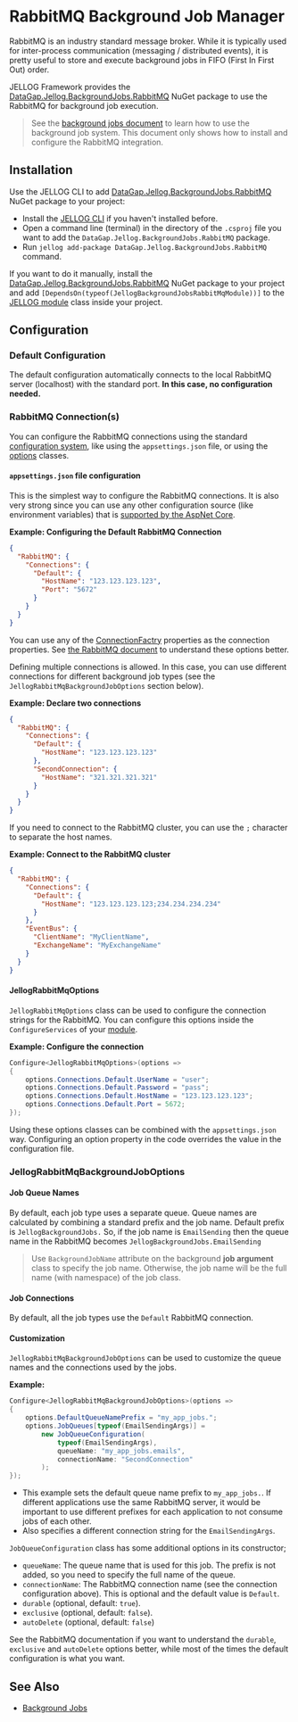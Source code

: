 # RabbitMQ Background Job Manager

RabbitMQ is an industry standard message broker. While it is typically used for inter-process communication (messaging / distributed events), it is pretty useful to store and execute background jobs in FIFO (First In First Out) order.

JELLOG Framework provides the [DataGap.Jellog.BackgroundJobs.RabbitMQ](https://www.nuget.org/packages/DataGap.Jellog.BackgroundJobs.RabbitMQ) NuGet package to use the RabbitMQ for background job execution.

> See the [background jobs document](Background-Jobs.md) to learn how to use the background job system. This document only shows how to install and configure the RabbitMQ integration.

## Installation

Use the JELLOG CLI to add [DataGap.Jellog.BackgroundJobs.RabbitMQ](https://www.nuget.org/packages/DataGap.Jellog.BackgroundJobs.RabbitMQ) NuGet package to your project:

* Install the [JELLOG CLI](https://docs.jellog.io/en/jellog/latest/CLI) if you haven't installed before.
* Open a command line (terminal) in the directory of the `.csproj` file you want to add the `DataGap.Jellog.BackgroundJobs.RabbitMQ` package.
* Run `jellog add-package DataGap.Jellog.BackgroundJobs.RabbitMQ` command.

If you want to do it manually, install the [DataGap.Jellog.BackgroundJobs.RabbitMQ](https://www.nuget.org/packages/DataGap.Jellog.BackgroundJobs.RabbitMQ) NuGet package to your project and add `[DependsOn(typeof(JellogBackgroundJobsRabbitMqModule))]` to the [JELLOG module](Module-Development-Basics.md) class inside your project.

## Configuration

### Default Configuration

The default configuration automatically connects to the local RabbitMQ server (localhost) with the standard port. **In this case, no configuration needed.**

### RabbitMQ Connection(s)

You can configure the RabbitMQ connections using the standard [configuration system](Configuration.md), like using the `appsettings.json` file, or using the [options](Options.md) classes.

#### `appsettings.json` file configuration

This is the simplest way to configure the RabbitMQ connections. It is also very strong since you can use any other configuration source (like environment variables) that is [supported by the AspNet Core](https://docs.microsoft.com/en-us/aspnet/core/fundamentals/configuration/).

**Example:  Configuring the Default RabbitMQ Connection**

````json
{
  "RabbitMQ": {
    "Connections": {
      "Default": {
        "HostName": "123.123.123.123",
        "Port": "5672"
      }
    }
  }
}
````

You can use any of the [ConnectionFactry](http://rabbitmq.github.io/rabbitmq-dotnet-client/api/RabbitMQ.Client.ConnectionFactory.html#properties) properties as the connection properties. See [the RabbitMQ document](https://www.rabbitmq.com/dotnet-api-guide.html#exchanges-and-queues) to understand these options better.

Defining multiple connections is allowed. In this case, you can use different connections for different background job types (see the `JellogRabbitMqBackgroundJobOptions` section below).

**Example: Declare two connections**

````json
{
  "RabbitMQ": {
    "Connections": {
      "Default": {
        "HostName": "123.123.123.123"
      },
      "SecondConnection": {
        "HostName": "321.321.321.321"
      }
    }
  }
}
````

If you need to connect to the RabbitMQ cluster, you can use the `;` character to separate the host names.

**Example: Connect to the RabbitMQ cluster**

```json
{
  "RabbitMQ": {
    "Connections": {
      "Default": {
        "HostName": "123.123.123.123;234.234.234.234"
      }
    },
    "EventBus": {
      "ClientName": "MyClientName",
      "ExchangeName": "MyExchangeName"
    }
  }
}
```

#### JellogRabbitMqOptions

`JellogRabbitMqOptions` class can be used to configure the connection strings for the RabbitMQ. You can configure this options inside the `ConfigureServices` of your [module](Module-Development-Basics.md).

**Example: Configure the connection**

````csharp
Configure<JellogRabbitMqOptions>(options =>
{
    options.Connections.Default.UserName = "user";
    options.Connections.Default.Password = "pass";
    options.Connections.Default.HostName = "123.123.123.123";
    options.Connections.Default.Port = 5672;
});
````

Using these options classes can be combined with the `appsettings.json` way. Configuring an option property in the code overrides the value in the configuration file.

### JellogRabbitMqBackgroundJobOptions

#### Job Queue Names

By default, each job type uses a separate queue. Queue names are calculated by combining a standard prefix and the job name. Default prefix is `JellogBackgroundJobs.` So, if the job name is `EmailSending` then the queue name in the RabbitMQ becomes `JellogBackgroundJobs.EmailSending`

> Use `BackgroundJobName` attribute on the background **job argument** class to specify the job name. Otherwise, the job name will be the full name (with namespace) of the job class.

#### Job Connections

By default, all the job types use the `Default` RabbitMQ connection.

#### Customization

`JellogRabbitMqBackgroundJobOptions` can be used to customize the queue names and the connections used by the jobs.

**Example:**

````csharp
Configure<JellogRabbitMqBackgroundJobOptions>(options =>
{
    options.DefaultQueueNamePrefix = "my_app_jobs.";
    options.JobQueues[typeof(EmailSendingArgs)] =
        new JobQueueConfiguration(
            typeof(EmailSendingArgs),
            queueName: "my_app_jobs.emails",
            connectionName: "SecondConnection"
        );
});
````

* This example sets the default queue name prefix to `my_app_jobs.`. If different applications use the same RabbitMQ server, it would be important to use different prefixes for each application to not consume jobs of each other.
* Also specifies a different connection string for the `EmailSendingArgs`.

`JobQueueConfiguration` class has some additional options in its constructor;

* `queueName`: The queue name that is used for this job. The prefix is not added, so you need to specify the full name of the queue.
* `connectionName`: The RabbitMQ connection name (see the connection configuration above). This is optional and the default value is `Default`.
* `durable` (optional, default: `true`).
* `exclusive` (optional, default: `false`).
* `autoDelete` (optional, default: `false`)

See the RabbitMQ documentation if you want to understand the `durable`, `exclusive` and `autoDelete` options better, while most of the times the default configuration is what you want. 

## See Also

* [Background Jobs](Background-Jobs.md)